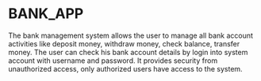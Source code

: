 # BANK_APP
The bank management system allows the user to manage all bank account activities like deposit money,
withdraw money, check balance, transfer money. 
The user can check his bank account details by login into system account with username and password.
It provides security from unauthorized access, only authorized users have access to the system.
